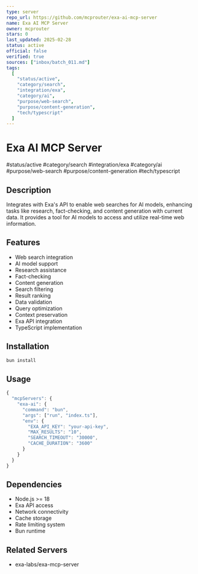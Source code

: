 ```yaml
---
type: server
repo_url: https://github.com/mcprouter/exa-ai-mcp-server
name: Exa AI MCP Server
owner: mcprouter
stars: 0
last_updated: 2025-02-28
status: active
official: false
verified: true
sources: ["inbox/batch_011.md"]
tags:
  [
    "status/active",
    "category/search",
    "integration/exa",
    "category/ai",
    "purpose/web-search",
    "purpose/content-generation",
    "tech/typescript"
  ]
---
```


# Exa AI MCP Server

#status/active #category/search #integration/exa #category/ai #purpose/web-search #purpose/content-generation #tech/typescript

## Description

Integrates with Exa's API to enable web searches for AI models, enhancing tasks like research, fact-checking, and content generation with current data. It provides a tool for AI models to access and utilize real-time web information.

## Features

- Web search integration
- AI model support
- Research assistance
- Fact-checking
- Content generation
- Search filtering
- Result ranking
- Data validation
- Query optimization
- Context preservation
- Exa API integration
- TypeScript implementation

## Installation

```bash
bun install
```

## Usage

```javascript
{
  "mcpServers": {
    "exa-ai": {
      "command": "bun",
      "args": ["run", "index.ts"],
      "env": {
        "EXA_API_KEY": "your-api-key",
        "MAX_RESULTS": "10",
        "SEARCH_TIMEOUT": "30000",
        "CACHE_DURATION": "3600"
      }
    }
  }
}
```

## Dependencies

- Node.js >= 18
- Exa API access
- Network connectivity
- Cache storage
- Rate limiting system
- Bun runtime

## Related Servers

- exa-labs/exa-mcp-server